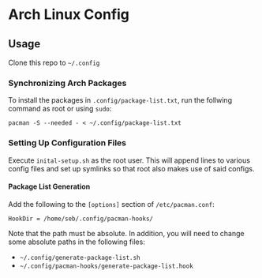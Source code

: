 # Arch Linux Config

## Usage

Clone this repo to `~/.config`

### Synchronizing Arch Packages

To install the packages in `.config/package-list.txt`, run the follwing command as root or using `sudo`:
```
pacman -S --needed - < ~/.config/package-list.txt
```

### Setting Up Configuration Files

Execute `inital-setup.sh` as the root user. This will append lines to various config files and set up symlinks so that root also makes use of said configs.

#### Package List Generation

Add the following to the `[options]` section of `/etc/pacman.conf`:
```
HookDir = /home/seb/.config/pacman-hooks/
```
Note that the path must be absolute. In addition, you will need to change some absolute paths in the following files:
* `~/.config/generate-package-list.sh`
* `~/.config/pacman-hooks/generate-package-list.hook`
